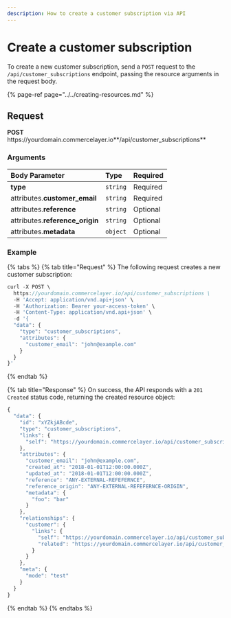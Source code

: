 ```yaml
---
description: How to create a customer subscription via API
---
```


# Create a customer subscription

To create a new customer subscription, send a `POST` request to the `/api/customer_subscriptions` endpoint, passing the resource arguments in the request body.

{% page-ref page="../../creating-resources.md" %}

## Request

**POST** https://<i></i>yourdomain.commercelayer.io**/api/customer_subscriptions**

### Arguments

| Body Parameter | Type | Required |
| :--- | :--- | :--- |
| **type** | `string` | Required |
| attributes.**customer_email** | `string` | Required |
| attributes.**reference** | `string` | Optional |
| attributes.**reference_origin** | `string` | Optional |
| attributes.**metadata** | `object` | Optional |

### Example

{% tabs %}
{% tab title="Request" %}
The following request creates a new customer subscription:

```javascript
curl -X POST \
  https://yourdomain.commercelayer.io/api/customer_subscriptions \
  -H 'Accept: application/vnd.api+json' \
  -H 'Authorization: Bearer your-access-token' \
  -H 'Content-Type: application/vnd.api+json' \
  -d '{
  "data": {
    "type": "customer_subscriptions",
    "attributes": {
      "customer_email": "john@example.com"
    }
  }
}'
```
{% endtab %}

{% tab title="Response" %}
On success, the API responds with a `201 Created` status code, returning the created resource object:

```javascript
{
  "data": {
    "id": "xYZkjABcde",
    "type": "customer_subscriptions",
    "links": {
      "self": "https://yourdomain.commercelayer.io/api/customer_subscriptions/xYZkjABcde"
    },
    "attributes": {
      "customer_email": "john@example.com",
      "created_at": "2018-01-01T12:00:00.000Z",
      "updated_at": "2018-01-01T12:00:00.000Z",
      "reference": "ANY-EXTERNAL-REFEFERNCE",
      "reference_origin": "ANY-EXTERNAL-REFEFERNCE-ORIGIN",
      "metadata": {
        "foo": "bar"
      }
    },
    "relationships": {
      "customer": {
        "links": {
          "self": "https://yourdomain.commercelayer.io/api/customer_subscriptions/xYZkjABcde/relationships/customer",
          "related": "https://yourdomain.commercelayer.io/api/customer_subscriptions/xYZkjABcde/customer"
        }
      }
    },
    "meta": {
      "mode": "test"
    }
  }
}
```
{% endtab %}
{% endtabs %}

